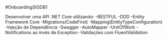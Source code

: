 #OnboardingSIGDB1

Desenvolver uma API .NET Core utilizando:
-RESTFUL
-DDD
-Entity Framework Core
-Migrations(CodeFirst)
-Mapping(EntityTypeConfiguration)
-Injeção de Dependência
-Swagger
-AutoMapper
-UnitOfWork
-Notifications ao invés de Exception
-Validações com FluentValidation
